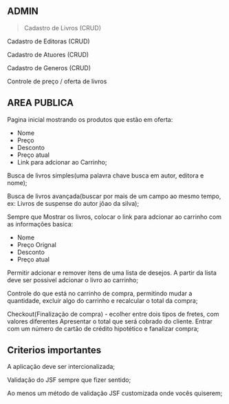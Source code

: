 ## ADMIN

> Cadastro de Livros	(CRUD)

Cadastro de Editoras	(CRUD)

Cadastro de Atuores	(CRUD)

Cadastro de Generos	(CRUD)

Controle de preço / oferta de livros

## AREA PUBLICA

Pagina inicial mostrando os produtos que estão em oferta:
- Nome
- Preço
- Desconto
- Preço atual
- Link para adcionar ao Carrinho;
	
Busca de livros simples(uma palavra chave busca em autor, editora e nome);

Busca de livros avançada(buscar por mais de um campo ao mesmo tempo, ex:
Livros de suspense do autor jõao da silva);

Sempre que Mostrar os livros, colocar o link para adcionar ao carrinho com
as informações basica:
- Nome
- Preço Orignal
- Desconto
- Preço atual
	
Permitir adcionar e remover itens de uma lista de desejos. A partir da lista
deve ser possivel adcionar o livro ao carrinho;

Controle do que está no carrinho de compra, permitindo mudar a quantidade, 
excluir algo do carrinho e recalcular o total da compra;

Checkout(Finalização de compra) - ecolher entre dois tipos de fretes, com valores diferentes
Apresentar o total que será cobrado do cliente. Entrar com um número de cartão de crédito
hipotético e fanalizar compra;

## Criterios importantes

A aplicação deve ser intercionalizada;

Validação do JSF sempre que fizer sentido;

Ao menos um método de validação JSF customizada onde vocês quiserem;
 


